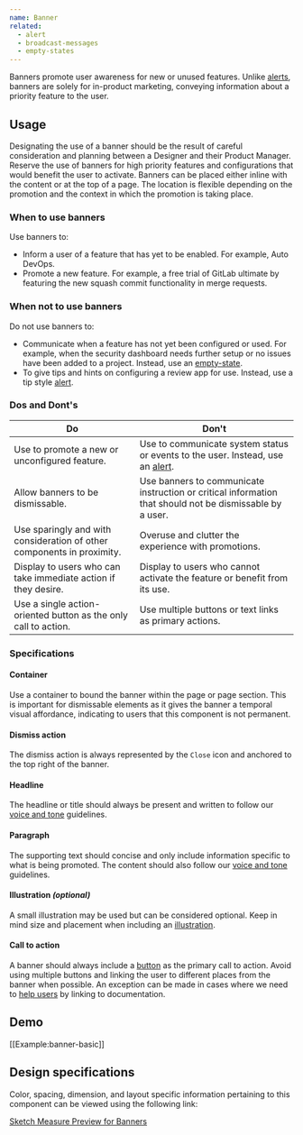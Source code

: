 ```yaml
---
name: Banner
related:
  - alert
  - broadcast-messages
  - empty-states
---
```


Banners promote user awareness for new or unused features. Unlike [alerts](/components/alert), banners are solely for in-product marketing, conveying information about a priority feature to the user. 

## Usage

Designating the use of a banner should be the result of careful consideration and planning between a Designer and their Product Manager. Reserve the use of banners for high priority features and configurations that would benefit the user to activate. Banners can be placed either inline with the content or at the top of a page. The location is flexible depending on the promotion and the context in which the promotion is taking place.

### When to use banners
Use banners to: 
- Inform a user of a feature that has yet to be enabled. For example, Auto DevOps. 
- Promote a new feature. For example, a free trial of GitLab ultimate by featuring the new squash commit functionality in merge requests.    

### When not to use banners
Do not use banners to:
- Communicate when a feature has not yet been configured or used. For example, when the security dashboard needs further setup or no issues have been added to a project. Instead, use an [empty-state](https://design.gitlab.com/regions/empty-states). 
- To give tips and hints on configuring a review app for use. Instead, use a tip style [alert](/components/alert). 

### Dos and Dont's

| Do | Don't |
| ------ | ------ |
| Use to promote a new or unconfigured feature. | Use to communicate system status or events to the user. Instead, use an [alert](/components/alert). |
| Allow banners to be dismissable. | Use banners to communicate instruction or critical information that should not be dismissable by a user. | 
| Use sparingly and with consideration of other components in proximity. | Overuse and clutter the experience with promotions. | 
| Display to users who can take immediate action if they desire.  | Display to users who cannot activate the feature or benefit from its use.  | 
| Use a single action-oriented button as the only call to action. | Use multiple buttons or text links as primary actions. | 


### Specifications

#### Container

Use a container to bound the banner within the page or page section. This is important for dismissable elements as it gives the banner a temporal visual affordance, indicating to users that this component is not permanent. 

#### Dismiss action

The dismiss action is always represented by the `Close` icon and anchored to the top right of the banner. 

#### Headline

The headline or title should always be present and written to follow our [voice and tone](https://design.gitlab.com/content/voice-tone/) guidelines. 

#### Paragraph

The supporting text should concise and only include information specific to what is being promoted. The content should also follow our [voice and tone](https://design.gitlab.com/content/voice-tone/) guidelines.

#### Illustration *(optional)*

A small illustration may be used but can be considered optional. Keep in mind size and placement when including an [illustration](https://design.gitlab.com/product-foundations/illustration). 

#### Call to action

A banner should always include a [button](https://design.gitlab.com/components/buttons) as the primary call to action. Avoid using multiple buttons and linking the user to different places from the banner when possible. An exception can be made in cases where we need to [help users](https://design.gitlab.com/usability/helping-users) by linking to documentation. 

## Demo

[[Example:banner-basic]]

## Design specifications

Color, spacing, dimension, and layout specific information pertaining to this component can be viewed using the following link:

[Sketch Measure Preview for Banners](https://gitlab-org.gitlab.io/gitlab-design/hosted/design-gitlab-specs/banners-spec-previews/)

